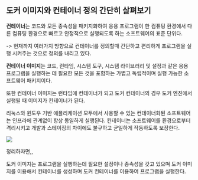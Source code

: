 ## 도커 이미지와 컨테이너 정의 간단히 살펴보기

**컨테이너**는 코드와 모든 종속성을 패키지화하여 응용 프로그램이 
한 컴퓨팅 환경에서 다른 컴퓨팅 환경으로 빠르고 안정적으로 실행되도록 하는 소프트웨어의 표준 단위다.

-> 현재까지 여러가지 방향으로 컨테이너를 정의할때 간단하고 편리하게 프로그램을 실행 시켜주는 것으로 정의를 내리고 있다.

**컨테이너 이미지**는 코드, 런타임, 시스템 도구, 시스템 라이브러리 및 설정과 같은 응용 프로그램을 실행하는 데 
필요한 모든 것을 포함하는 가볍고 독립적이며 실행 가능한 소프트웨어 패키지이다.

또한 컨테이너 이미지는 런타임에 컨테이너가 되고 도커 컨테이너의 경우 도커 엔진에서 실행될 때 이미지가 컨테이너가 된다.

리눅스와 윈도우 기반 애플리케이션 모두에서 사용할 수 있는 컨테이너화된 소프트웨어는 인프라에 관계없이 항상 동일하게 실행된다.
컨테이너는 소프트웨어를 환경으로부터 격리시키고 개발과 스테이징의 차이에도 불구하고 균일하게 작동하도록 보장한다.


![](https://s3.us-west-2.amazonaws.com/secure.notion-static.com/512f887c-ded0-46f7-9d0c-e18a424611b5/%E1%84%89%E1%85%B3%E1%84%8F%E1%85%B3%E1%84%85%E1%85%B5%E1%86%AB%E1%84%89%E1%85%A3%E1%86%BA_2021-07-24_%E1%84%8B%E1%85%A9%E1%84%92%E1%85%AE_6.47.37.png?X-Amz-Algorithm=AWS4-HMAC-SHA256&X-Amz-Credential=AKIAT73L2G45O3KS52Y5%2F20210724%2Fus-west-2%2Fs3%2Faws4_request&X-Amz-Date=20210724T094835Z&X-Amz-Expires=86400&X-Amz-Signature=53bef6da1c2e397758855a43850a0445dd95a7271244eb1301cc84d34c215858&X-Amz-SignedHeaders=host&response-content-disposition=filename%20%3D%22%25E1%2584%2589%25E1%2585%25B3%25E1%2584%258F%25E1%2585%25B3%25E1%2584%2585%25E1%2585%25B5%25E1%2586%25AB%25E1%2584%2589%25E1%2585%25A3%25E1%2586%25BA_2021-07-24_%25E1%2584%258B%25E1%2585%25A9%25E1%2584%2592%25E1%2585%25AE_6.47.37.png%22)


정리하자면,,

도커 이미지는 프로그램을 실행하는데 필요한 설정이나 종속성을 갖고 있으며 도커 이미지를 이용해서 컨테이너를 생성하며
도커 컨테이너를 이용하여 프로그램을 실행한다.